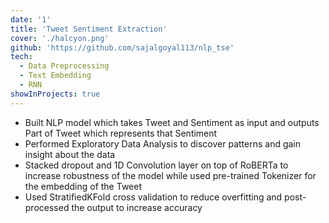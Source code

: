 ```yaml
---
date: '1'
title: 'Tweet Sentiment Extraction'
cover: './halcyon.png'
github: 'https://github.com/sajalgoyal113/nlp_tse'
tech:
  - Data Preprocessing
  - Text Embedding
  - RNN
showInProjects: true
---
```


- Built NLP model which takes Tweet and Sentiment as input and outputs Part of Tweet which represents that Sentiment
- Performed Exploratory Data Analysis to discover patterns and gain insight about the data
- Stacked dropout and 1D Convolution layer on top of RoBERTa to increase robustness of the model while used pre-trained Tokenizer for the embedding of the Tweet
- Used StratifiedKFold cross validation to reduce overfitting and post-processed the output to increase accuracy
